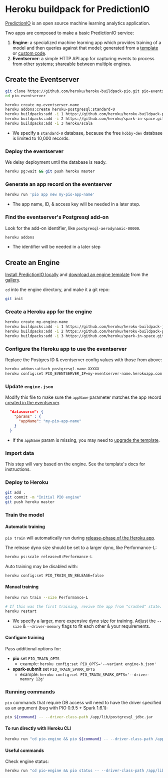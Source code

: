 # Heroku buildpack for PredictionIO

[PredictionIO](http://docs.prediction.io/start/) is an open source machine learning analytics application. 


Two apps are composed to make a basic PredictionIO service:

1. **Engine**: a specialized machine learning app which provides training of a model and then queries against that model; generated from a [template](http://predictionio.incubator.apache.org/gallery/template-gallery/) or [custom code](http://predictionio.incubator.apache.org/customize/).
2. **Eventserver**: a simple HTTP API app for capturing events to process from other systems; shareable between multiple engines.


## Create the Eventserver

```bash
git clone https://github.com/heroku/heroku-buildpack-pio.git pio-eventserver
cd pio-eventserver

heroku create my-eventserver-name
heroku addons:create heroku-postgresql:standard-0
heroku buildpacks:add -i 1 https://github.com/heroku/heroku-buildpack-pio.git
heroku buildpacks:add -i 2 https://github.com/heroku/spark-in-space.git
heroku buildpacks:add -i 3 heroku/scala
```

* We specify a `standard-0` database, because the free `hobby-dev` database is limited to 10,000 records.

### Deploy the eventserver

We delay deployment until the database is ready.

```bash
heroku pg:wait && git push heroku master
```

### Generate an app record on the eventserver

```bash
heroku run 'pio app new my-pio-app-name'
```

* The app name, ID, & access key will be needed in a later step.

### Find the eventserver's Postgresql add-on

Look for the add-on identifier, like `postgresql-aerodynamic-00000`.

```bash
heroku addons
```

* The identifier will be needed in a later step


## Create an Engine

[Install PredictionIO locally](http://predictionio.incubator.apache.org/install/) and [download an engine template](http://predictionio.incubator.apache.org/start/download/) from the [gallery](http://predictionio.incubator.apache.org/gallery/template-gallery/).

`cd` into the engine directory, and make it a git repo:

```bash
git init
```

### Create a Heroku app for the engine

```bash
heroku create my-engine-name
heroku buildpacks:add -i 1 https://github.com/heroku/heroku-buildpack-jvm-common.git
heroku buildpacks:add -i 2 https://github.com/heroku/heroku-buildpack-pio.git
heroku buildpacks:add -i 3 https://github.com/heroku/spark-in-space.git
```

### Configure the Heroku app to use the eventserver

Replace the Postgres ID & eventserver config values with those from above:

```bash
heroku addons:attach postgresql-name-XXXXX
heroku config:set PIO_EVENTSERVER_IP=my-eventserver-name.herokuapp.com PIO_EVENTSERVER_PORT=80 ACCESS_KEY=XXXXX APP_NAME=my-pio-app-name
```

### Update `engine.json`

Modify this file to make sure the `appName` parameter matches the app record [created in the eventserver](#generate-an-app-record-on-the-eventserver).

```json
  "datasource": {
    "params" : {
      "appName": "my-pio-app-name"
    }
  }
```

* If the `appName` param is missing, you may need to [upgrade the template](http://predictionio.incubator.apache.org/resources/upgrade/).

### Import data

This step will vary based on the engine. See the template's docs for instructions.

### Deploy to Heroku

```bash
git add .
git commit -m "Initial PIO engine"
git push heroku master
```

### Train the model

#### Automatic training

`pio train` will automatically run during [release-phase of the Heroku app](https://devcenter.heroku.com/articles/release-phase).

The release dyno size should be set to a larger dyno, like Performance-L:

```bash
heroku ps:scale release=0:Performance-L
```

Auto training may be disabled with:

```bash
heroku config:set PIO_TRAIN_ON_RELEASE=false
```

#### Manual training

```bash
heroku run train --size Performance-L

# If this was the first training, revive the app from "crashed" state.
heroku restart
```

* We specify a larger, more expensive dyno size for training. Adjust the `--size` & `--driver-memory` flags to fit each other & your requirements.

#### Configure training

Pass additional options for:

* **pio** set `PIO_TRAIN_OPTS`
  * example: `heroku config:set PIO_OPTS='--variant engine-b.json'`
* **spark-submit** set `PIO_TRAIN_SPARK_OPTS`
  * example: `heroku config:set PIO_TRAIN_SPARK_OPTS='--driver-memory 12g'`

### Running commands

`pio` commands that require DB access will need to have the driver specified as an argument (bug with PIO 0.9.5 + Spark 1.6.1):

```bash
pio ${command} -- --driver-class-path /app/lib/postgresql_jdbc.jar
```

#### To run directly with Heroku CLI

```bash
heroku run "cd pio-engine && pio ${command} -- --driver-class-path /app/lib/postgresql_jdbc.jar"
```

#### Useful commands

Check engine status:

```bash
heroku run "cd pio-engine && pio status -- --driver-class-path /app/lib/postgresql_jdbc.jar"
```

